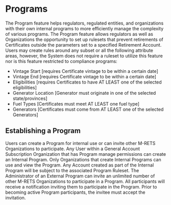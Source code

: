 # Programs

The Program feature helps regulators, regulated entities, and organizations with their own internal programs to more efficiently manage the complexity of various programs. The Program feature allows regulators as well as Organizations the opportunity to set up rulesets that prevent retirements of Certificates outside the parameters set to a specified Retirement Account.
Users may create rules around any subset or all the following attribute areas, however, the System does not require a ruleset to utilize this feature nor is this feature restricted to compliance programs:

- Vintage Start [requires Certificate vintage to be within a certain date]
- Vintage End [requires Certificate vintage to be within a certain date]
- Eligibilities [requires Certificates to have AT LEAST one of the selected eligibilities]
- Generator Location [Generator must originate in one of the selected state/provinces]
- Fuel Types [Certificates must meet AT LEAST one fuel type]
- Generators [Certificates must come from AT LEAST one of the selected Generators]

## Establishing a Program
Users can create a Program for internal use or can invite other M-RETS Organizations to participate.
Any User within a General Account Subscription Organization that has Program manage permissions can create an Internal Program. Only Organizations that create Internal Programs can use and view the Program. Any Account created as part of the Internal Program will be subject to the associated Program Ruleset.
The Administrator of an External Program can invite an unlimited number of other M-RETS Organizations to participate in a Program. All participants will receive a notification inviting them to participate in the Program. Prior to becoming active Program participants, the invitee must accept the invitation.
